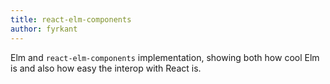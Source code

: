 ```yaml
---
title: react-elm-components
author: fyrkant
---
```


Elm and `react-elm-components` implementation, showing both how cool Elm is and also how easy the interop with React is.
